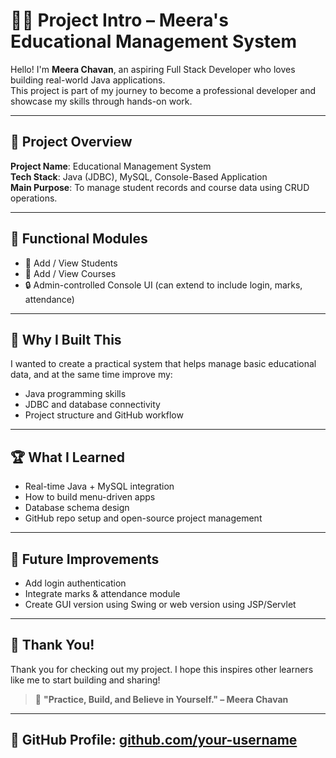 # 🙋‍♀️ Project Intro – Meera's Educational Management System

Hello! I'm **Meera Chavan**, an aspiring Full Stack Developer who loves building real-world Java applications.  
This project is part of my journey to become a professional developer and showcase my skills through hands-on work.

---

## 📘 Project Overview
**Project Name**: Educational Management System  
**Tech Stack**: Java (JDBC), MySQL, Console-Based Application  
**Main Purpose**: To manage student records and course data using CRUD operations.

---

## 🔧 Functional Modules
- 📌 Add / View Students
- 📌 Add / View Courses
- 🔒 Admin-controlled Console UI (can extend to include login, marks, attendance)

---

## 🎯 Why I Built This
I wanted to create a practical system that helps manage basic educational data, and at the same time improve my:
- Java programming skills
- JDBC and database connectivity
- Project structure and GitHub workflow

---

## 🏆 What I Learned
- Real-time Java + MySQL integration
- How to build menu-driven apps
- Database schema design
- GitHub repo setup and open-source project management

---

## 📍 Future Improvements
- Add login authentication
- Integrate marks & attendance module
- Create GUI version using Swing or web version using JSP/Servlet

---

## 🙌 Thank You!
Thank you for checking out my project. I hope this inspires other learners like me to start building and sharing!

> 💖 **"Practice, Build, and Believe in Yourself." – Meera Chavan**

---

## 🔗 GitHub Profile: [github.com/your-username](https://github.com/your-username)
